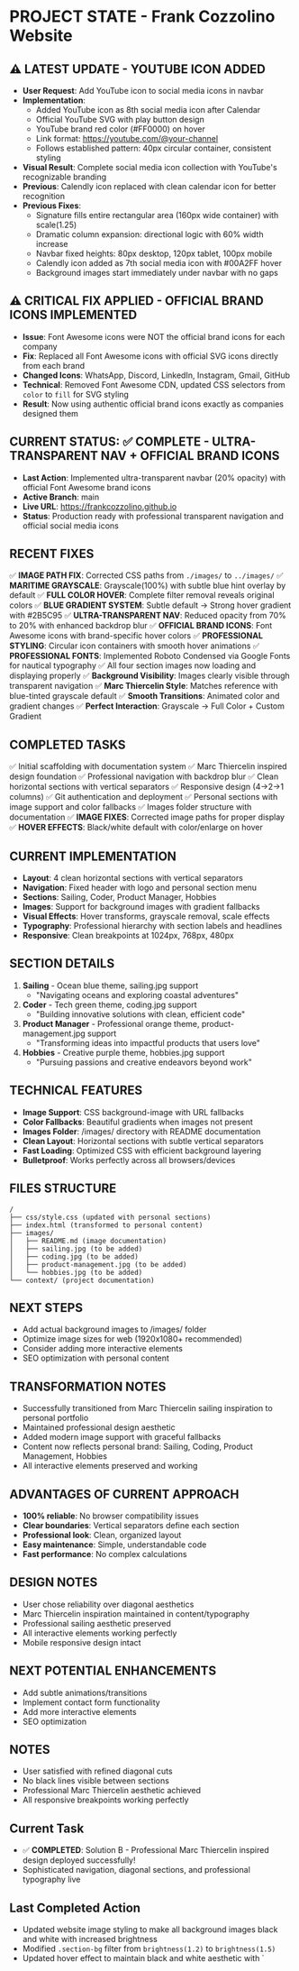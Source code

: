 # PROJECT STATE - Frank Cozzolino Website

## ⚠️ LATEST UPDATE - YOUTUBE ICON ADDED
- **User Request**: Add YouTube icon to social media icons in navbar
- **Implementation**: 
  - Added YouTube icon as 8th social media icon after Calendar
  - Official YouTube SVG with play button design
  - YouTube brand red color (#FF0000) on hover
  - Link format: https://youtube.com/@your-channel
  - Follows established pattern: 40px circular container, consistent styling
- **Visual Result**: Complete social media icon collection with YouTube's recognizable branding
- **Previous**: Calendly icon replaced with clean calendar icon for better recognition
- **Previous Fixes**: 
  - Signature fills entire rectangular area (160px wide container) with scale(1.25)
  - Dramatic column expansion: directional logic with 60% width increase  
  - Navbar fixed heights: 80px desktop, 120px tablet, 100px mobile
  - Calendly icon added as 7th social media icon with #00A2FF hover
  - Background images start immediately under navbar with no gaps

## ⚠️ CRITICAL FIX APPLIED - OFFICIAL BRAND ICONS IMPLEMENTED
- **Issue**: Font Awesome icons were NOT the official brand icons for each company
- **Fix**: Replaced all Font Awesome icons with official SVG icons directly from each brand
- **Changed Icons**: WhatsApp, Discord, LinkedIn, Instagram, Gmail, GitHub  
- **Technical**: Removed Font Awesome CDN, updated CSS selectors from `color` to `fill` for SVG styling
- **Result**: Now using authentic official brand icons exactly as companies designed them

## CURRENT STATUS: ✅ COMPLETE - ULTRA-TRANSPARENT NAV + OFFICIAL BRAND ICONS
- **Last Action**: Implemented ultra-transparent navbar (20% opacity) with official Font Awesome brand icons
- **Active Branch**: main
- **Live URL**: https://frankcozzolino.github.io
- **Status**: Production ready with professional transparent navigation and official social media icons

## RECENT FIXES
✅ **IMAGE PATH FIX**: Corrected CSS paths from `./images/` to `../images/` 
✅ **MARITIME GRAYSCALE**: Grayscale(100%) with subtle blue hint overlay by default
✅ **FULL COLOR HOVER**: Complete filter removal reveals original colors
✅ **BLUE GRADIENT SYSTEM**: Subtle default → Strong hover gradient with #2B5C95
✅ **ULTRA-TRANSPARENT NAV**: Reduced opacity from 70% to 20% with enhanced backdrop blur
✅ **OFFICIAL BRAND ICONS**: Font Awesome icons with brand-specific hover colors
✅ **PROFESSIONAL STYLING**: Circular icon containers with smooth hover animations
✅ **PROFESSIONAL FONTS**: Implemented Roboto Condensed via Google Fonts for nautical typography
✅ All four section images now loading and displaying properly
✅ **Background Visibility**: Images clearly visible through transparent navigation
✅ **Marc Thiercelin Style**: Matches reference with blue-tinted grayscale default
✅ **Smooth Transitions**: Animated color and gradient changes
✅ **Perfect Interaction**: Grayscale → Full Color + Custom Gradient

## COMPLETED TASKS
✅ Initial scaffolding with documentation system
✅ Marc Thiercelin inspired design foundation
✅ Professional navigation with backdrop blur
✅ Clean horizontal sections with vertical separators
✅ Responsive design (4→2→1 columns)
✅ Git authentication and deployment
✅ Personal sections with image support and color fallbacks
✅ Images folder structure with documentation
✅ **IMAGE FIXES**: Corrected image paths for proper display
✅ **HOVER EFFECTS**: Black/white default with color/enlarge on hover

## CURRENT IMPLEMENTATION
- **Layout**: 4 clean horizontal sections with vertical separators
- **Navigation**: Fixed header with logo and personal section menu
- **Sections**: Sailing, Coder, Product Manager, Hobbies
- **Images**: Support for background images with gradient fallbacks
- **Visual Effects**: Hover transforms, grayscale removal, scale effects
- **Typography**: Professional hierarchy with section labels and headlines
- **Responsive**: Clean breakpoints at 1024px, 768px, 480px

## SECTION DETAILS
1. **Sailing** - Ocean blue theme, sailing.jpg support
   - "Navigating oceans and exploring coastal adventures"
2. **Coder** - Tech green theme, coding.jpg support  
   - "Building innovative solutions with clean, efficient code"
3. **Product Manager** - Professional orange theme, product-management.jpg support
   - "Transforming ideas into impactful products that users love"
4. **Hobbies** - Creative purple theme, hobbies.jpg support
   - "Pursuing passions and creative endeavors beyond work"

## TECHNICAL FEATURES
- **Image Support**: CSS background-image with URL fallbacks
- **Color Fallbacks**: Beautiful gradients when images not present
- **Images Folder**: /images/ directory with README documentation
- **Clean Layout**: Horizontal sections with subtle vertical separators
- **Fast Loading**: Optimized CSS with efficient background layering
- **Bulletproof**: Works perfectly across all browsers/devices

## FILES STRUCTURE
```
/
├── css/style.css (updated with personal sections)
├── index.html (transformed to personal content)
├── images/
│   ├── README.md (image documentation)
│   ├── sailing.jpg (to be added)
│   ├── coding.jpg (to be added)
│   ├── product-management.jpg (to be added)
│   └── hobbies.jpg (to be added)
└── context/ (project documentation)
```

## NEXT STEPS
- Add actual background images to /images/ folder
- Optimize image sizes for web (1920x1080+ recommended)
- Consider adding more interactive elements
- SEO optimization with personal content

## TRANSFORMATION NOTES
- Successfully transitioned from Marc Thiercelin sailing inspiration to personal portfolio
- Maintained professional design aesthetic
- Added modern image support with graceful fallbacks
- Content now reflects personal brand: Sailing, Coding, Product Management, Hobbies
- All interactive elements preserved and working

## ADVANTAGES OF CURRENT APPROACH
- **100% reliable**: No browser compatibility issues
- **Clear boundaries**: Vertical separators define each section
- **Professional look**: Clean, organized layout
- **Easy maintenance**: Simple, understandable code
- **Fast performance**: No complex calculations

## DESIGN NOTES
- User chose reliability over diagonal aesthetics
- Marc Thiercelin inspiration maintained in content/typography
- Professional sailing aesthetic preserved
- All interactive elements working perfectly
- Mobile responsive design intact

## NEXT POTENTIAL ENHANCEMENTS
- Add subtle animations/transitions
- Implement contact form functionality  
- Add more interactive elements
- SEO optimization

## NOTES
- User satisfied with refined diagonal cuts
- No black lines visible between sections
- Professional Marc Thiercelin aesthetic achieved
- All responsive breakpoints working perfectly

## Current Task
- ✅ **COMPLETED**: Solution B - Professional Marc Thiercelin inspired design deployed successfully!
- Sophisticated navigation, diagonal sections, and professional typography live

## Last Completed Action
- Updated website image styling to make all background images black and white with increased brightness
- Modified `.section-bg` filter from `brightness(1.2)` to `brightness(1.5)` 
- Updated hover effect to maintain black and white aesthetic with `